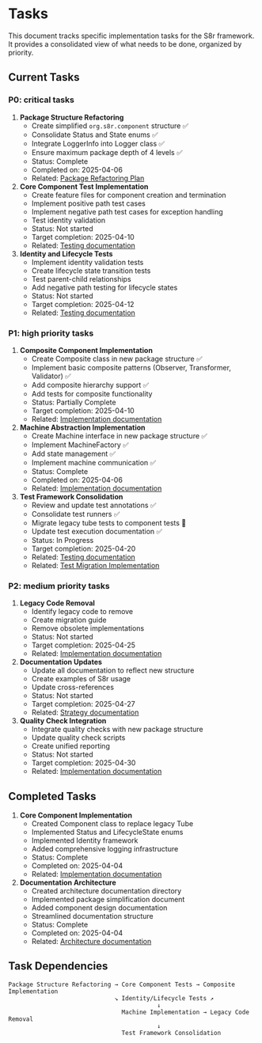 <!--
Copyright (c) 2025 Eric C. Mumford (@heymumford)

This software was developed with analytical assistance from AI tools 
including Claude 3.7 Sonnet, Claude Code, and Google Gemini Deep Research,
which were used as paid services. All intellectual property rights 
remain exclusively with the copyright holder listed above.

Licensed under the Mozilla Public License 2.0
-->


# Tasks

This document tracks specific implementation tasks for the S8r framework. It provides a consolidated view of what needs to be done, organized by priority.

## Current Tasks

### P0: critical tasks

1. **Package Structure Refactoring**
   - Create simplified `org.s8r.component` structure ✅
   - Consolidate Status and State enums ✅
   - Integrate LoggerInfo into Logger class ✅
   - Ensure maximum package depth of 4 levels ✅
   - Status: Complete
   - Completed on: 2025-04-06
   - Related: [Package Refactoring Plan](../architecture/package-refactoring.md)
2. **Core Component Test Implementation**
   - Create feature files for component creation and termination
   - Implement positive path test cases
   - Implement negative path test cases for exception handling
   - Test identity validation
   - Status: Not started
   - Target completion: 2025-04-10
   - Related: [Testing documentation](../architecture/testing.md)
3. **Identity and Lifecycle Tests**
   - Implement identity validation tests
   - Create lifecycle state transition tests
   - Test parent-child relationships
   - Add negative path testing for lifecycle states
   - Status: Not started
   - Target completion: 2025-04-12
   - Related: [Testing documentation](../architecture/testing.md)

### P1: high priority tasks

1. **Composite Component Implementation**
   - Create Composite class in new package structure ✅
   - Implement basic composite patterns (Observer, Transformer, Validator) ✅
   - Add composite hierarchy support ✅
   - Add tests for composite functionality
   - Status: Partially Complete
   - Target completion: 2025-04-10
   - Related: [Implementation documentation](../architecture/implementation.md)
2. **Machine Abstraction Implementation**
   - Create Machine interface in new package structure ✅
   - Implement MachineFactory ✅
   - Add state management ✅
   - Implement machine communication ✅
   - Status: Complete
   - Completed on: 2025-04-06
   - Related: [Implementation documentation](../architecture/implementation.md)
3. **Test Framework Consolidation**
   - Review and update test annotations ✅
   - Consolidate test runners ✅
   - Migrate legacy tube tests to component tests 🔄
   - Update test execution documentation ✅
   - Status: In Progress
   - Target completion: 2025-04-20
   - Related: [Testing documentation](../architecture/testing.md)
   - Related: [Test Migration Implementation](./completed/test-migration-implementation.md)

### P2: medium priority tasks

1. **Legacy Code Removal**
   - Identify legacy code to remove
   - Create migration guide
   - Remove obsolete implementations
   - Status: Not started
   - Target completion: 2025-04-25
   - Related: [Implementation documentation](../architecture/implementation.md)
2. **Documentation Updates**
   - Update all documentation to reflect new structure
   - Create examples of S8r usage
   - Update cross-references
   - Status: Not started
   - Target completion: 2025-04-27
   - Related: [Strategy documentation](../architecture/strategy.md)
3. **Quality Check Integration**
   - Integrate quality checks with new package structure
   - Update quality check scripts
   - Create unified reporting
   - Status: Not started
   - Target completion: 2025-04-30
   - Related: [Implementation documentation](../architecture/implementation.md)

## Completed Tasks

1. **Core Component Implementation**
   - Created Component class to replace legacy Tube
   - Implemented Status and LifecycleState enums
   - Implemented Identity framework
   - Added comprehensive logging infrastructure
   - Status: Complete
   - Completed on: 2025-04-04
   - Related: [Implementation documentation](../architecture/implementation.md)
2. **Documentation Architecture**
   - Created architecture documentation directory
   - Implemented package simplification document
   - Added component design documentation
   - Streamlined documentation structure
   - Status: Complete
   - Completed on: 2025-04-04
   - Related: [Architecture documentation](../architecture/readme.md)

## Task Dependencies

```
Package Structure Refactoring → Core Component Tests → Composite Implementation
                              ↘ Identity/Lifecycle Tests ↗
                                          ↓
                                Machine Implementation → Legacy Code Removal
                                          ↓
                                Test Framework Consolidation
```
